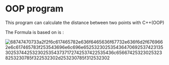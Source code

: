 # OOP program
 This program can calculate the distance between two points with C++(OOP)
 
 The Formula is based on is : 
 
![68747470733a2f2f6c617465782e636f6465636f67732e636f6d2f6769662e6c617465783f253543696e6c696e65253230253543647069253742313530253744253230253543737172742537422535436c656674253230253238253230785f322532302d253230785f312532302](https://user-images.githubusercontent.com/77421372/205418664-e861fb1b-3e9b-4d78-b3dd-0abf8a48a663.gif)
